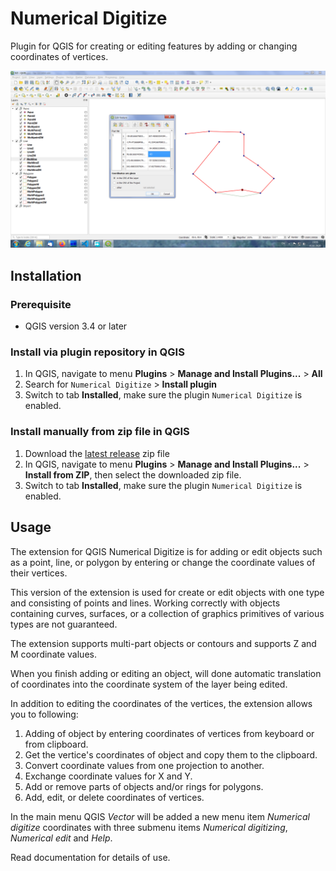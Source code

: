 # Numerical Digitize

Plugin for QGIS for creating or editing features by adding or changing
coordinates of vertices.

![Common image](images/readme.png)

## Installation

### Prerequisite

* QGIS version 3.4 or later

### Install via plugin repository in QGIS

1. In QGIS, navigate to menu **Plugins** > **Manage and Install Plugins...** >
**All**
2. Search for `Numerical Digitize` > **Install plugin**
3. Switch to tab **Installed**, make sure the plugin `Numerical Digitize` is
enabled.

### Install manually from zip file in QGIS

1. Download the [latest release](https://github.com/desertwolf7/numericalDigitize/releases) zip file
2. In QGIS, navigate to menu **Plugins** > **Manage and Install Plugins...** >
**Install from ZIP**, then select the downloaded zip file.
3. Switch to tab **Installed**, make sure the plugin `Numerical Digitize` is
enabled.

## Usage

The extension for QGIS Numerical Digitize is for adding or
edit objects such as a point, line, or polygon by entering or
change the coordinate values of their vertices.

This version of the extension is used for create or edit objects with one type
and consisting of points and lines. Working correctly with objects containing
curves, surfaces, or a collection of graphics primitives of various types are
not guaranteed.

The extension supports multi-part objects or contours and supports Z and M
coordinate values.

When you finish adding or editing an object, will done automatic translation of
coordinates into the coordinate system of the layer being edited.

In addition to editing the coordinates of the vertices, the extension
allows you to following:

1. Adding of object by entering coordinates of vertices from keyboard or from
clipboard.
2. Get the vertice's сoordinates of object and copy them to the clipboard.
3. Convert coordinate values from one projection to another.
4. Exchange coordinate values for X and Y.
5. Add or remove parts of objects and/or rings for polygons.
6. Add, edit, or delete coordinates of vertices.

In the main menu QGIS *Vector* will be added a new menu item *Numerical
digitize* coordinates with three submenu items *Numerical digitizing*,
*Numerical edit* and *Help*.

Read documentation for details of use.
